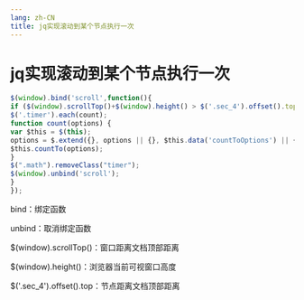 ```yaml
---
lang: zh-CN
title: jq实现滚动到某个节点执行一次
---
```


# jq实现滚动到某个节点执行一次

```javascript
$(window).bind('scroll',function(){
if ($(window).scrollTop()+$(window).height() > $('.sec_4').offset().top) {
$('.timer').each(count);
function count(options) {
var $this = $(this);
options = $.extend({}, options || {}, $this.data('countToOptions') || {});
$this.countTo(options);
}
$(".math").removeClass("timer");
$(window).unbind('scroll');
}
});
```

bind：绑定函数

unbind：取消绑定函数

$(window).scrollTop()：窗口距离文档顶部距离

$(window).height()：浏览器当前可视窗口高度

$('.sec_4').offset().top：节点距离文档顶部距离
